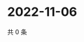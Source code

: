 # 2022-11-06

共 0 条

<!-- BEGIN WEIBO -->
<!-- 最后更新时间 Sun Nov 06 2022 07:00:49 GMT+0800 (China Standard Time) -->

<!-- END WEIBO -->
